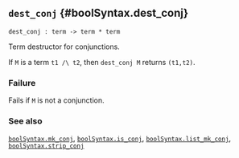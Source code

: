 ## `dest_conj` {#boolSyntax.dest_conj}


```
dest_conj : term -> term * term
```



Term destructor for conjunctions.


If `M` is a term `t1 /\ t2`, then `dest_conj M` returns `(t1,t2)`.

### Failure

Fails if `M` is not a conjunction.

### See also

[`boolSyntax.mk_conj`](#boolSyntax.mk_conj), [`boolSyntax.is_conj`](#boolSyntax.is_conj), [`boolSyntax.list_mk_conj`](#boolSyntax.list_mk_conj), [`boolSyntax.strip_conj`](#boolSyntax.strip_conj)

